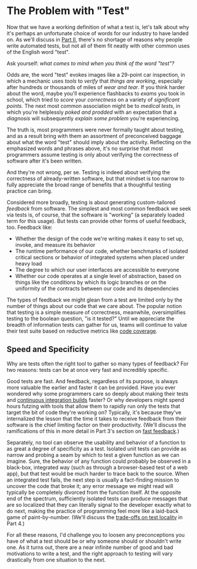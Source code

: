 # The Problem with "Test"

Now that we have a working definition of what a test is, let's talk about why
it's perhaps an unfortunate choice of words for our industry to have landed on.
As we'll discuss in [Part II](../part-2-why-write-tests/README.md), there's no
shortage of reasons why people write automated tests, but not all of them fit
neatly with other common uses of the English word "test".

Ask yourself: *what comes to mind when you think of the word "test"?*

Odds are, the word "test" evokes images like a 29-point car inspection, in which
a mechanic uses *tools* to  *verify* that *things are working*, especially after
hundreds or thousands of miles of *wear and tear*. If you think harder about the
word, maybe you'll experience flashbacks to *exams* you took in school, which
tried to *score* your *correctness* on a variety of *significant points*. The
next most common association might be to *medical tests*, in which you're
helplessly *poked and prodded* with an expectation that a *diagnosis* will
subsequently *explain some problem* you're experiencing.

The truth is, most programmers were never formally taught about testing, and as
a result bring with them an assortment of preconceived baggage about what the
word "test" should imply about the activity. Reflecting on the emphasized words
and phrases above, it's no surprise that most programmers assume testing is only
about verifying the correctness of software after it's been written.

And they're not wrong, per se. Testing is indeed about verifying the
correctness of already-written software, but that mindset is too narrow to fully
appreciate the broad range of benefits that a thoughtful testing practice can
bring.

Considered more broadly, testing is about generating custom-tailored _feedback_
from software. The simplest and most common feedback we seek via tests is, of
course, that the software is "working" (a separately loaded term for this
usage). But tests can provide other forms of useful feedback, too. Feedback
like:

* Whether the design of the code we're writing makes it easy to set up, invoke,
  and measure its behavior
* The runtime performance of our code, whether benchmarks of isolated critical
  sections or behavior of integrated systems when placed under heavy load
* The degree to which our user interfaces are accessible to everyone
* Whether our code operates at a single level of abstraction, based on things
  like the conditions by which its logic branches or on the uniformity of the
  contracts between our code and its dependencies

The types of feedback we might glean from a test are limited only by the number
of things about our code that we care about. The popular notion that testing is
a simple measure of correctness, meanwhile, oversimplifies testing to the
boolean question, "is it tested?" Until we appreciate the breadth of information
tests can gather for us, teams will continue to value their test suite based on
reductive metrics like [code
coverage](https://en.wikipedia.org/wiki/Code_coverage).

## Speed and Specificity

Why are tests often the right tool to gather so many types of feedback? For two
reasons: tests can be at once very fast and incredibly specific.

Good tests are fast. And feedback, regardless of its purpose, is always more
valuable the earlier and faster it can be provided. Have you ever wondered why
some programmers care so deeply about making their tests and [continuous integration
builds](https://en.wikipedia.org/wiki/Continuous_integration) faster? Or why
developers might spend hours futzing with tools that allow them to rapidly
run only the tests that target the bit of code they're working on? Typically,
it's because they've internalized the lesson that the time it takes to receive
feedback from their software is the chief limiting factor on their
productivity. (We'll discuss the ramifications of this in more detail in Part
3's section on [fast feedback](../part-3-how-to-test-well/fast-feedback.md).)

Separately, no tool can observe the usability and behavior of a function to as
great a degree of specificity as a test. Isolated unit tests can provide as
narrow and probing a seam by which to test a given function as we can imagine.
Sure, the behavior of any function could probably be observed in a black-box,
integrated way (such as through a browser-based test of a web app), but that
test would be much harder to trace back to the source. When an integrated test
fails, the next step is usually a fact-finding mission to uncover the code that
broke it; any error message we might read will typically be completely divorced
from the function itself. At the opposite end of the spectrum, sufficiently
isolated tests can produce messages that are so localized that they can
literally signal to the developer exactly what to do next, making the practice
of programming feel more like a laid-back game of paint-by-number.  (We'll
discuss the [trade-offs on test
locality](../part-4-where-to-test/locality-vs-decoupling.md) in Part 4.)

For all these reasons, I'd challenge you to loosen any preconceptions you have
of what a test should be or why someone should or shouldn't write one. As it
turns out, there are a near infinite number of good and bad motivations to write
a test, and the right approach to testing will vary drastically from one
situation to the next.
